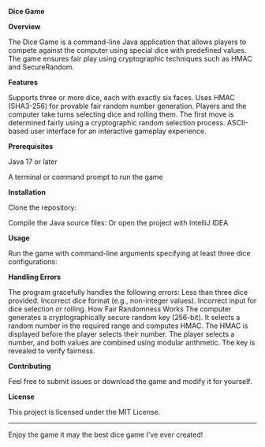 **Dice Game**

**Overview**

The Dice Game is a command-line Java application that allows players to compete against the computer using special dice with predefined values. The game ensures fair play using cryptographic techniques such as HMAC and SecureRandom.

**Features**

Supports three or more dice, each with exactly six faces.
Uses HMAC (SHA3-256) for provable fair random number generation.
Players and the computer take turns selecting dice and rolling them.
The first move is determined fairly using a cryptographic random selection process.
ASCII-based user interface for an interactive gameplay experience.

**Prerequisites**

Java 17 or later

A terminal or command prompt to run the game

**Installation**

Clone the repository:

Compile the Java source files:
Or open the project with IntelliJ IDEA

**Usage**

Run the game with command-line arguments specifying at least three dice configurations:

**Handling Errors**

The program gracefully handles the following errors:
Less than three dice provided.
Incorrect dice format (e.g., non-integer values).
Incorrect input for dice selection or rolling.
How Fair Randomness Works
The computer generates a cryptographically secure random key (256-bit).
It selects a random number in the required range and computes HMAC.
The HMAC is displayed before the player selects their number.
The player selects a number, and both values are combined using modular arithmetic.
The key is revealed to verify fairness.

**Contributing**

Feel free to submit issues or download the game and modify it for yourself.

**License**

This project is licensed under the MIT License.

____________________________________________________________
Enjoy the game it may the best dice game I've ever created!

